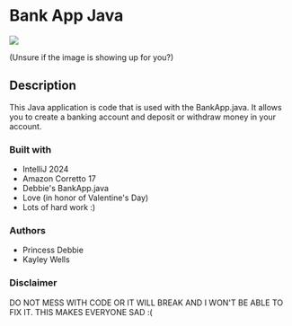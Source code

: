 # Bank App Java

<img src="C:\Users\kmwel\Pictures\Screenshots\Screenshot 2025-02-13 234621.png" />

(Unsure if the image is showing up for you?)

## Description

This Java application is code that is used with the BankApp.java. It allows you to create a banking account and deposit or withdraw money in your account.
### Built with

- IntelliJ 2024
- Amazon Corretto 17
- Debbie's BankApp.java
- Love (in honor of Valentine's Day)
- Lots of hard work :)

### Authors
- Princess Debbie
- Kayley Wells 
### Disclaimer
DO NOT MESS WITH CODE OR IT WILL BREAK AND I WON'T BE ABLE TO FIX IT.
THIS MAKES EVERYONE SAD :(